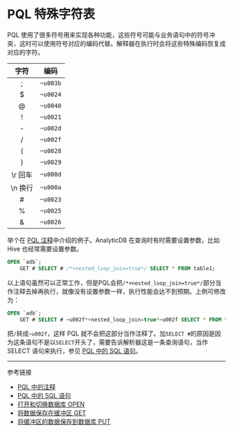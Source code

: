 # PQL 特殊字符表

PQL 使用了很多符号用来实现各种功能，这些符号可能与业务语句中的符号冲突，这时可以使用符号对应的编码代替。解释器在执行时会将这些特殊编码恢复成对应的字符。

| **字符** | **编码** |
| :----: | :----: |
| ; | `~u003b` |
| $ | `~u0024` |
| @ | `~u0040` |
| ! | `~u0021` |
| - | `~u002d` |
| / | `~u002f` |
| ( | `~u0028` |
| ) | `~u0029` |
| \r 回车 | `~u000d` |
| \n 换行 | `~u000a` |
| # | `~u0023` |
| % | `~u0025` |
| & | `~u0026` |

举个在 [PQL 注释](/pql/comment.md)中介绍的例子。AnalyticDB 在查询时有时需要设置参数，比如 Hive 也经常需要设置参数。

```sql
OPEN `adb`;
    GET # SELECT # /*+nested_loop_join=true*/ SELECT * FROM table1;
```

以上语句虽然可以正常工作，但是PQL会把`/*+nested_loop_join=true*/`部分当作注释去掉再执行，就像没有设置参数一样，执行性能会达不到预期。上例可修改为：

```sql
OPEN `adb`;
    GET # SELECT # ~u002f*+nested_loop_join=true*~u002f SELECT * FROM table1;
```

把`/`转成`~u002f`，这样 PQL 就不会把这部分当作注释了。加`SELECT #`的原因是因为这条语句不是以`SELECT`开头了，需要告诉解析器这是一条查询语句，当作 SELECT 语句来执行，参见 [PQL 中的 SQL 语句](/pql/sql.md)。


---
参考链接

* [PQL 中的注释](/pql/comment.md)
* [PQL 中的 SQL 语句](/pql/sql.md)
* [打开和切换数据库 OPEN](/pql/open.md)
* [将数据保存在缓冲区 GET](/pql/get.md)
* [将缓冲区的数据保存到数据库 PUT](/pql/put.md)